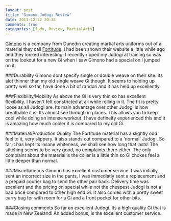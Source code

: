 ```yaml
---
layout: post
title: "Gimono Judogi Review"
date: 2011-12-22 20:38
comments: true
categories: [Judo, Review, MartialArts]
---
```


[Gimono](http://www.gimono.com) is a company from Dunedin creating martial arts uniforms out of
a material they call [Fortitude](http://www.gimono.com/fortitude/strength). I had been shown their
website a little while ago and they looked interesting. I recently ripped my Judogi at training so
was on the lookout for a new Gi when I saw Gimono had a special on I jumped on it.

<!--more-->

###Durability
Gimono dont specify single or double weave on their site. Its alot thinner than my old single
weave Gi though. It seems to holding up pretty well so far, have done a bit of randori and it has
held up excellently.

###Flexibility/Mobility
As above the Gi is very thin so has excellent flexibility. I haven't felt constricted at all while
rolling in it. The fit is pretty loose as all Judogi are. Its main advantage over other Judogi is
how breathable it is. Its almost see through in places. This allows you to keep cool while doing an
intense workout. I have definelty experienced this and it is amazing how much cooler it is compared
to my old Gi.

###Material/Production Quality
The Fortitude material has a slightly odd feel to it, very slippery. It also stands out compared to
a 'normal' Judogi. So far it has kept its insane whiteness, we shall see how long that lasts!
The stitching seems to be very good, no complaints there either. The only complaint about the 
material is the collar is a little thin so Gi chokes feel a little deeper than normal.

###Miscellaneous
Gimono has excellent customer service. I was initially sent an incorrect size in the pants, I was
immediatly sent a replacement and a prepaid courier bag to send the other pair back. Delivery time
was excellent and the pricing on special while not the cheapest Judogi is not a bad price compared
to other high end Gi. It also comes with a pretty sweet carry bag for with room for a Gi and a 
front pocket for other bits.

###Closing comments
So far an excellent Judogi. Its a high quality Gi that is made in New Zealand! 
An added bonus, is the excellent customer service.